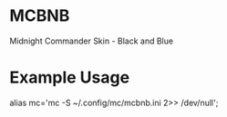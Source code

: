 # MCBNB
Midnight Commander Skin - Black and Blue

# Example Usage
alias mc='mc -S ~/.config/mc/mcbnb.ini 2>> /dev/null';

